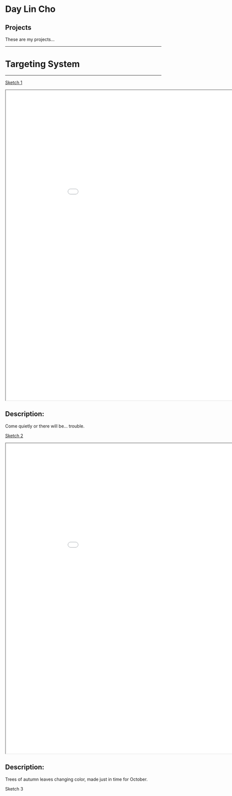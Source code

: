 # Day Lin Cho

## Projects

These are my projects...

---

# Targeting System

---

[Sketch 1](./sketch/)

<iframe src="./sketch/" width="1000" height="1000"></iframe>

## Description:
Come quietly or there will be... trouble.

[Sketch 2](./sketch2/)

<iframe src="./sketch2/" width="1000" height="1000"></iframe>

## Description: 
Trees of autumn leaves changing color, made just in time for October.

Sketch 3